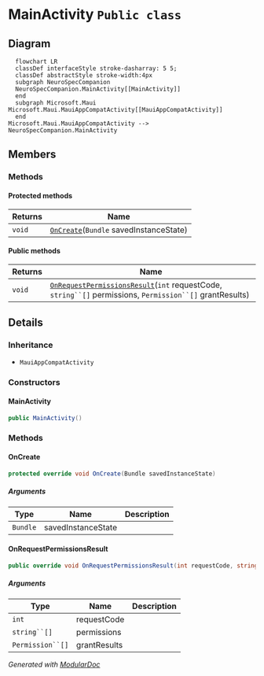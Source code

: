 # MainActivity `Public class`

## Diagram
```mermaid
  flowchart LR
  classDef interfaceStyle stroke-dasharray: 5 5;
  classDef abstractStyle stroke-width:4px
  subgraph NeuroSpecCompanion
  NeuroSpecCompanion.MainActivity[[MainActivity]]
  end
  subgraph Microsoft.Maui
Microsoft.Maui.MauiAppCompatActivity[[MauiAppCompatActivity]]
  end
Microsoft.Maui.MauiAppCompatActivity --> NeuroSpecCompanion.MainActivity
```

## Members
### Methods
#### Protected  methods
| Returns | Name |
| --- | --- |
| `void` | [`OnCreate`](#oncreate)(`Bundle` savedInstanceState) |

#### Public  methods
| Returns | Name |
| --- | --- |
| `void` | [`OnRequestPermissionsResult`](#onrequestpermissionsresult)(`int` requestCode, `string``[]` permissions, `Permission``[]` grantResults) |

## Details
### Inheritance
 - `MauiAppCompatActivity`

### Constructors
#### MainActivity
```csharp
public MainActivity()
```

### Methods
#### OnCreate
```csharp
protected override void OnCreate(Bundle savedInstanceState)
```
##### Arguments
| Type | Name | Description |
| --- | --- | --- |
| `Bundle` | savedInstanceState |   |

#### OnRequestPermissionsResult
```csharp
public override void OnRequestPermissionsResult(int requestCode, string[] permissions, Permission[] grantResults)
```
##### Arguments
| Type | Name | Description |
| --- | --- | --- |
| `int` | requestCode |   |
| `string``[]` | permissions |   |
| `Permission``[]` | grantResults |   |

*Generated with* [*ModularDoc*](https://github.com/hailstorm75/ModularDoc)
